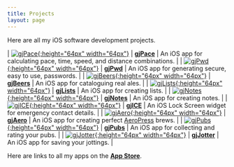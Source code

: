 ```yaml
---
title: Projects
layout: page
---
```


Here are all my iOS software development projects.

| [![gjPace](/images/gjPace/gjPace-icon.png){:height="64px" width="64px"}](/gjPace) | [**gjPace**](/gjPace) | An iOS app for calculating pace, time, speed, and distance combinations. |
| [![gjPwd](/images/gjPwd/gjPwd-icon.png){:height="64px" width="64px"}](/gjPwd) | [**gjPwd**](/gjPwd) | An iOS app for generating secure, easy to use, passwords. |
| [![gjBeers](/images/gjBeers/gjBeers-icon.png){:height="64px" width="64px"}](/gjBeers) | [**gjBeers**](/gjBeers) | An iOS app for cataloguing real ales. |
| [![gjLists](/images/gjLists/gjLists-icon.png){:height="64px" width="64px"}](/gjLists) | [**gjLists**](/gjLists) | An iOS app for creating lists. |
| [![gjNotes](/images/gjNotes/gjNotes-icon.png){:height="64px" width="64px"}](/gjNotes) | [**gjNotes**](/gjNotes) | An iOS app for creating notes. |
| [![gjICE](/images/gjICE/gjICE-icon.png){:height="64px" width="64px"}](/gjICE) | [**gjICE**](/gjICE) | An iOS Lock Screen widget for emergency contact details. |
| [![gjAero](/images/gjAero/gjAero-icon.png){:height="64px" width="64px"}](/gjAero) | [**gjAero**](/gjAero) | An iOS app for creating perfect [AeroPress](https://en.wikipedia.org/wiki/AeroPress) brews. |
| [![gjPubs](/images/gjPubs/gjPubs-icon.png){:height="64px" width="64px"}](/gjPubs) | [**gjPubs**](/gjPubs) | An iOS app for collecting and rating your pubs. |
| [![gjJotter](/images/gjJotter/gjJotter-icon.png){:height="64px" width="64px"}](/gjJotter) | [**gjJotter**](/gjJotter) | An iOS app for saving your jottings. |

Here are links to all my apps on the [**App Store**](https://apps.apple.com/gb/developer/gavin-jerman/id1528217377).
